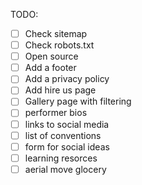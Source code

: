 TODO:

- [ ] Check sitemap
- [ ] Check robots.txt
- [ ] Open source
- [ ] Add a footer
- [ ] Add a privacy policy
- [ ] Add hire us page
- [ ] Gallery page with filtering
- [ ] performer bios
- [ ] links to social media
- [ ] list of conventions
- [ ] form for social ideas
- [ ] learning resorces
- [ ] aerial move glocery
